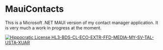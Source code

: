 # MauiContacts

This is a Microsoft .NET MAUI version of my contact manager application. It is very much a work in progress at the moment.

[![Hippocratic License HL3-BDS-CL-ECO-EXTR-FFD-MEDIA-MY-SV-TAL-USTA-XUAR](https://img.shields.io/static/v1?label=Hippocratic%20License&message=HL3-BDS-CL-ECO-EXTR-FFD-MEDIA-MY-SV-TAL-USTA-XUAR&labelColor=5e2751&color=bc8c3d)](https://firstdonoharm.dev/version/3/0/bds-cl-eco-extr-ffd-media-my-sv-tal-usta-xuar.html)
